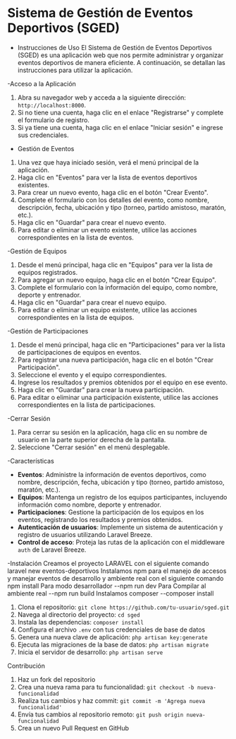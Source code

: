# Sistema de Gestión de Eventos Deportivos (SGED)

- Instrucciones de Uso
El Sistema de Gestión de Eventos Deportivos (SGED) es una aplicación web que nos permite administrar y organizar eventos deportivos de manera eficiente. A continuación, se detallan las instrucciones para utilizar la aplicación.

-Acceso a la Aplicación
1. Abra su navegador web y acceda a la siguiente dirección: `http://localhost:8000`.
2. Si no tiene una cuenta, haga clic en el enlace "Registrarse" y complete el formulario de registro.
3. Si ya tiene una cuenta, haga clic en el enlace "Iniciar sesión" e ingrese sus credenciales.

- Gestión de Eventos
1. Una vez que haya iniciado sesión, verá el menú principal de la aplicación.
2. Haga clic en "Eventos" para ver la lista de eventos deportivos existentes.
3. Para crear un nuevo evento, haga clic en el botón "Crear Evento".
4. Complete el formulario con los detalles del evento, como nombre, descripción, fecha, ubicación y tipo (torneo, partido amistoso, maratón, etc.).
5. Haga clic en "Guardar" para crear el nuevo evento.
6. Para editar o eliminar un evento existente, utilice las acciones correspondientes en la lista de eventos.

-Gestión de Equipos
1. Desde el menú principal, haga clic en "Equipos" para ver la lista de equipos registrados.
2. Para agregar un nuevo equipo, haga clic en el botón "Crear Equipo".
3. Complete el formulario con la información del equipo, como nombre, deporte y entrenador.
4. Haga clic en "Guardar" para crear el nuevo equipo.
5. Para editar o eliminar un equipo existente, utilice las acciones correspondientes en la lista de equipos.


-Gestión de Participaciones
1. Desde el menú principal, haga clic en "Participaciones" para ver la lista de participaciones de equipos en eventos.
2. Para registrar una nueva participación, haga clic en el botón "Crear Participación".
3. Seleccione el evento y el equipo correspondientes.
4. Ingrese los resultados y premios obtenidos por el equipo en ese evento.
5. Haga clic en "Guardar" para crear la nueva participación.
6. Para editar o eliminar una participación existente, utilice las acciones correspondientes en la lista de participaciones.

-Cerrar Sesión
1. Para cerrar su sesión en la aplicación, haga clic en su nombre de usuario en la parte superior derecha de la pantalla.
2. Seleccione "Cerrar sesión" en el menú desplegable.

-Características
- **Eventos**: Administre la información de eventos deportivos, como nombre, descripción, fecha, ubicación y tipo (torneo, partido amistoso, maratón, etc.).
- **Equipos**: Mantenga un registro de los equipos participantes, incluyendo información como nombre, deporte y entrenador.
- **Participaciones**: Gestione la participación de los equipos en los eventos, registrando los resultados y premios obtenidos.
- **Autenticación de usuarios**: Implemente un sistema de autenticación y registro de usuarios utilizando Laravel Breeze.
- **Control de acceso**: Proteja las rutas de la aplicación con el middleware `auth` de Laravel Breeze.






-Instalación
Creamos el proyecto LARAVEL con el siguiente comando
laravel new eventos-deportivos
Instalamos npm para el manejo de accesos y manejar eventos de desarrollo y ambiente real con el siguiente comando
npm install
Para modo desarrollador
--npm run dev
Para Compilar al ambiente real
--npm run build
Instalamos composer
--composer install


1. Clona el repositorio: `git clone https://github.com/tu-usuario/sged.git`
2. Navega al directorio del proyecto: `cd sged`
3. Instala las dependencias: `composer install`
4. Configura el archivo `.env` con tus credenciales de base de datos
5. Genera una nueva clave de aplicación: `php artisan key:generate`
6. Ejecuta las migraciones de la base de datos: `php artisan migrate`
7. Inicia el servidor de desarrollo: `php artisan serve`


Contribución
1. Haz un fork del repositorio
2. Crea una nueva rama para tu funcionalidad: `git checkout -b nueva-funcionalidad`
3. Realiza tus cambios y haz commit: `git commit -m 'Agrega nueva funcionalidad'`
4. Envía tus cambios al repositorio remoto: `git push origin nueva-funcionalidad`
5. Crea un nuevo Pull Request en GitHub

